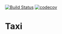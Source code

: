[![Build Status](https://travis-ci.org/AliAlievALive/Taxi.svg?branch=master)](https://travis-ci.org/AliAlievALive/Taxi)
[![codecov](https://codecov.io/gh/AliAlievALive/Taxi/branch/master/graph/badge.svg)](https://codecov.io/gh/AliAlievALive/Taxi)
# Taxi
